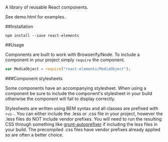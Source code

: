 A library of reusable React components.

See demo.html for examples.

##Installation

```
npm install --save react-elements
```

##Usage

Components are built to work with Browserify/Node. To include a component in your project simply ```require``` the component.

```javascript
var MediaObject = require("react-elements/MediaObject");
```

###Component stylesheets

Some components have an accompanying stylesheet. When using a component be sure to include the component's stylesheet in your build otherwise the component will fail to display correctly. 

Stylesheets are written using BEM syntax and all classes are prefixed with ```rui-```. You can either include the .less or .css file in your project, however the .less files do NOT include vendor prefixes. You will need to run the resulting CSS through something like [grunt-autoprefixer](https://github.com/nDmitry/grunt-autoprefixer) if including the less files in your build. The precompiled .css files have vendor prefixes already applied so are often a better choice.
